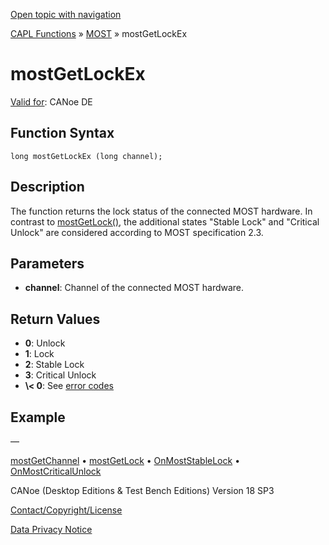 [Open topic with navigation](../../../../../CANoeDEFamily.htm#Topics/CAPLFunctions/MOST/Functions/CAPLfunctionMOSTGetLockEx.md)

[CAPL Functions](../../CAPLfunctions.md) » [MOST](../CAPLfunctionsMOSTOverview.md) » mostGetLockEx

# mostGetLockEx

[Valid for](../../../Shared/FeatureAvailability.md): CANoe DE

## Function Syntax

```plaintext
long mostGetLockEx (long channel);
```

## Description

The function returns the lock status of the connected MOST hardware. In contrast to [mostGetLock()](CAPLfunctionMOSTGetLock.md), the additional states "Stable Lock" and "Critical Unlock" are considered according to MOST specification 2.3.

## Parameters

- **channel**: Channel of the connected MOST hardware.

## Return Values

- **0**: Unlock
- **1**: Lock
- **2**: Stable Lock
- **3**: Critical Unlock
- **\\\< 0**: See [error codes](../CAPLfunctionsMOSTErrorCodes.md)

## Example

—

[mostGetChannel](CAPLfunctionMOSTGetChannel.md) • [mostGetLock](CAPLfunctionMOSTGetLock.md) • [OnMostStableLock](../EventProcedures/CAPLfunctionOnMOSTStableLock.md) • [OnMostCriticalUnlock](../EventProcedures/CAPLfunctionOnMOSTCriticalUnlock.md)

CANoe (Desktop Editions & Test Bench Editions) Version 18 SP3

[Contact/Copyright/License](../../../Shared/ContactCopyrightLicense.md)

[Data Privacy Notice](https://www.vector.com/int/en/company/get-info/privacy-policy/)
